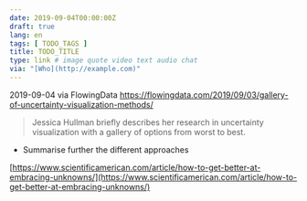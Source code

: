 ```yaml
---
date: 2019-09-04T00:00:00Z
draft: true
lang: en
tags: [ TODO_TAGS ]
title: TODO_TITLE
type: link # image quote video text audio chat
via: "[Who](http://example.com)"
---
```



2019-09-04 via FlowingData
https://flowingdata.com/2019/09/03/gallery-of-uncertainty-visualization-methods/

> Jessica Hullman briefly describes her research in uncertainty visualization with a gallery of options from worst to best.

* Summarise further the different approaches

[https://www.scientificamerican.com/article/how-to-get-better-at-embracing-unknowns/](https://www.scientificamerican.com/article/how-to-get-better-at-embracing-unknowns/)

